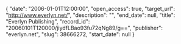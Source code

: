 {
  "date": "2006-01-01T12:00:00", 
  "open_access": true, 
  "target_url": "http://www.everlyn.net/", 
  "description": "", 
  "end_date": null, 
  "title": "Everlyn Publishing", 
  "record_id": "20060101T120000/jiydfLBao93fu72qNg89/g==", 
  "publisher": "everlyn.net", 
  "slug": 38666272, 
  "start_date": null
}

